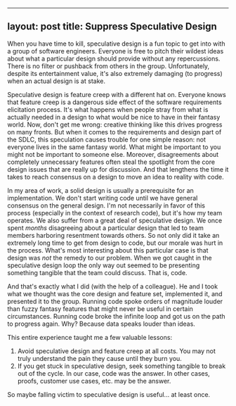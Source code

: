 ---
layout: post
title: Suppress Speculative Design
--

When you have time to kill, speculative design is a fun topic to get into with a
group of software engineers. Everyone is free to pitch their wildest ideas about
what a particular design should provide without any repercussions. There is no
filter or pushback from others in the group. Unfortunately, despite its entertainment value,
it's also extremely damaging (to progress) when an actual design is at stake.

Speculative design is feature creep with a different hat on. Everyone knows that
feature creep is a dangerous side effect of the software requirements elicitation
process. It's what happens when people stray from what is actually needed in a design to what
would be nice to have in their fantasy world. Now, don't get me wrong: creative
thinking like this drives progress on many fronts. But when it comes to the requirements
and design part of the SDLC, this speculation causes trouble for one simple reason:
not everyone lives in the same fantasy world. What might be important to you might
not be important to someone else. Moreover, disagreements about completely unnecessary features
often steal the spotlight from the core design issues that are really up for discussion.
And that lengthens the time it takes to reach consensus on a design to move an idea
to reality with code.

In my area of work, a solid design is usually a prerequisite for an implementation.
We don't start writing code until we have general consensus on the general design.
I'm not necessarily in favor of this process (especially in the context of research
code), but it's how my team operates. We also suffer from a great deal of speculative
design. We once spent *months* disagreeing about a particular design that led to
team members harboring resentment towards others. So not only did it take an extremely
long time to get from design to code, but our morale was hurt in the process.
What's most interesting about this particular case is that design was *not* the remedy
to our problem. When we got caught in the speculative design loop the only way out
seemed to be presenting something tangible that the team could discuss. That is,
code.

And that's exactly what I did (with the help of a colleague). He and I took what we
thought was the core design and feature set, implemented it, and presented it to
the group. Running code spoke orders of magnitude louder than fuzzy fantasy features
that might never be useful in certain circumstances. Running code broke the infinite
loop and got us on the path to progress again. Why? Because data speaks louder than ideas.

This entire experience taught me a few valuable lessons:

1. Avoid speculative design and feature creep at all costs. You may not truly understand
the pain they cause until they burn you.
2. If you get stuck in speculative design, seek something tangible to break out of the cycle.
In our case, code was the answer. In other cases, proofs, customer use cases, etc.
may be the answer.

So maybe falling victim to speculative design is useful... at least once.

